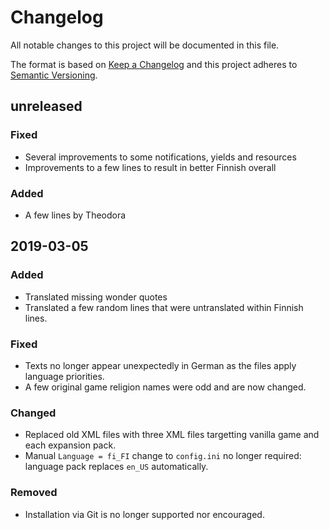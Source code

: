 # Changelog
All notable changes to this project will be documented in this file.

The format is based on [Keep a Changelog](http://keepachangelog.com/en/1.0.0/)
and this project adheres to [Semantic Versioning](http://semver.org/spec/v2.0.0.html).


## unreleased

### Fixed

- Several improvements to some notifications, yields and resources
- Improvements to a few lines to result in better Finnish overall

### Added

- A few lines by Theodora


## 2019-03-05

### Added

- Translated missing wonder quotes
- Translated a few random lines that were untranslated within Finnish lines.

### Fixed

- Texts no longer appear unexpectedly in German as the files apply language priorities.
- A few original game religion names were odd and are now changed.

### Changed

- Replaced old XML files with three XML files targetting vanilla game and each expansion pack.
- Manual `Language = fi_FI` change to `config.ini` no longer required: language pack replaces `en_US` automatically.

### Removed

- Installation via Git is no longer supported nor encouraged.
